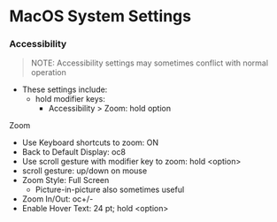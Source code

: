 # MacOS System Settings

### Accessibility
> NOTE: Accessibility settings may sometimes conflict with normal operation
- These settings include:
  - hold modifier keys:
    - Accessibility &gt; Zoom: hold option

Zoom
- Use Keyboard shortcuts to zoom: ON
- Back to Default Display: oc8
- Use scroll gesture with modifier key to zoom: hold &lt;option&gt;
- scroll gesture: up/down on mouse
- Zoom Style: Full Screen
  - Picture-in-picture also sometimes useful
- Zoom In/Out: oc+/-
- Enable Hover Text: 24 pt; hold &lt;option&gt;
